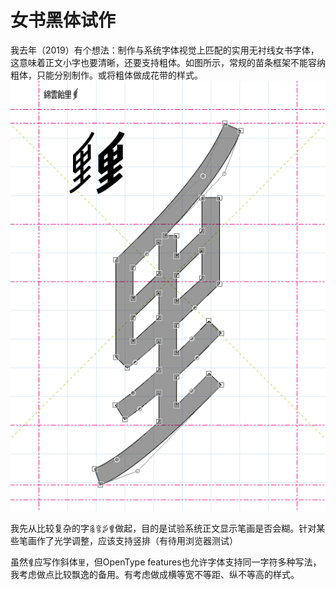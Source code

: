 # 女书黑体试作
我去年（2019）有个想法：制作与系统字体视觉上匹配的实用无衬线女书字体，这意味着正文小字也要清晰，还要支持粗体。如图所示，常规的苗条框架不能容纳粗体，只能分别制作。或将粗体做成花带的样式。
![Screenshots](/_img/Screenshots.png)

我先从比较复杂的字`𛊬𛉍𛊺𛉄`做起，目的是试验系统正文显示笔画是否会糊。针对某些笔画作了光学调整，应该支持竖排（有待用浏览器测试）

虽然`𛉄`应写作斜体`里`，但OpenType features也允许字体支持同一字符多种写法，我考虑做点比较飘逸的备用。有考虑做成横等宽不等距、纵不等高的样式。
